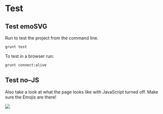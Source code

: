 # Test

## Test emoSVG
Run to test the project from the command line.

```bash
grunt test
```

To test in a browser run:

```bash
grunt connect:alive
```

## Test no&ndash;JS
Also take a look at what the page looks like with JavaScript turned off. Make sure the Emojis are&nbsp;there!

![](http://j4p.us/3l2l1J241d3F/Screen%20Shot%202016-11-27%20at%209.20.08%20PM.png)
